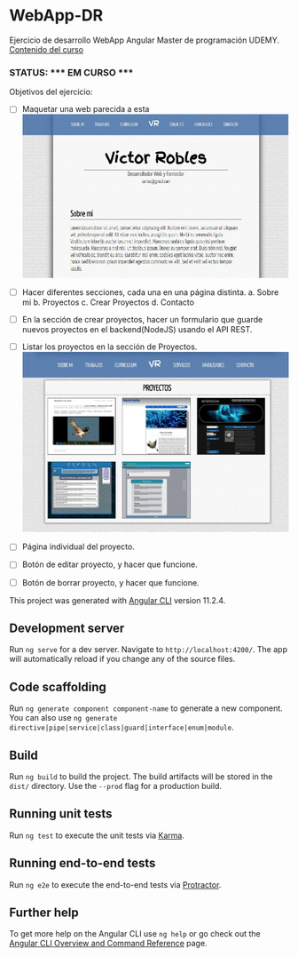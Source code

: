 # WebApp-DR

Ejercicio de desarrollo WebApp Angular Master de programación UDEMY. 
[Contenido del curso](https://www.udemy.com/course/master-en-javascript-aprender-js-jquery-angular-nodejs-y-mas/?src=sac&kw=master%20en%20javascript%20jque)

### STATUS: *** EM CURSO *** ###



 Objetivos del ejercicio:
- [ ] Maquetar una web parecida a esta
![Screenshot](./src/img/MaquetaAngular.png)

- [ ] Hacer diferentes secciones, cada una en una página distinta.
        a. Sobre mi
        b. Proyectos
        c. Crear Proyectos
        d. Contacto
- [ ] En la sección de crear proyectos, hacer un formulario que guarde nuevos proyectos en el backend(NodeJS) usando el API REST.
- [ ] Listar los proyectos en la sección de Proyectos.
![Screenshot](./src/img/MaquetaProyectos.png)
- [ ] Página individual del proyecto.
- [ ] Botón de editar proyecto, y hacer que funcione.
- [ ] Botón de borrar proyecto, y hacer que funcione.




This project was generated with [Angular CLI](https://github.com/angular/angular-cli) version 11.2.4.

## Development server

Run `ng serve` for a dev server. Navigate to `http://localhost:4200/`. The app will automatically reload if you change any of the source files.

## Code scaffolding

Run `ng generate component component-name` to generate a new component. You can also use `ng generate directive|pipe|service|class|guard|interface|enum|module`.

## Build

Run `ng build` to build the project. The build artifacts will be stored in the `dist/` directory. Use the `--prod` flag for a production build.

## Running unit tests

Run `ng test` to execute the unit tests via [Karma](https://karma-runner.github.io).

## Running end-to-end tests

Run `ng e2e` to execute the end-to-end tests via [Protractor](http://www.protractortest.org/).

## Further help

To get more help on the Angular CLI use `ng help` or go check out the [Angular CLI Overview and Command Reference](https://angular.io/cli) page.
